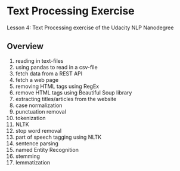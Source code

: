 # Text Processing Exercise

Lesson 4: Text Processing exercise of the Udacity NLP Nanodegree

## Overview

1. reading in text-files
1. using pandas to read in a csv-file
1. fetch data from a REST API
1. fetch a web page
1. removing HTML tags using RegEx
1. remove HTML tags using Beautiful Soup library
1. extracting titles/articles from the website
1. case normalization
1. punctuation removal
1. tokenization
1. NLTK
1. stop word removal
1. part of speech tagging using NLTK
1. sentence parsing
1. named Entity Recognition
1. stemming
1. lemmatization